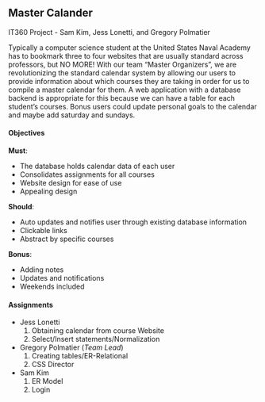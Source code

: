 ## Master Calander
IT360 Project - Sam Kim, Jess Lonetti, and Gregory Polmatier

Typically a computer science student at the United States Naval Academy has to bookmark three to four websites that are usually standard across professors, but NO MORE! With our team “Master Organizers”, we are revolutionizing the standard calendar system by allowing our users to provide information about which courses they are taking in order for us to compile a master calendar for them. A web application with a database backend is appropriate for this because we can have a table for each student’s courses. Bonus users could update personal goals to the calendar and maybe add saturday and sundays. 

#### Objectives

**Must**:
* The database holds calendar data of each user 
* Consolidates assignments for all courses
* Website design for ease of use
* Appealing design

**Should**:
* Auto updates and notifies user through existing database information
* Clickable links 
* Abstract by specific courses 

**Bonus**:
* Adding notes
* Updates and notifications
* Weekends included

#### Assignments
* Jess Lonetti
    1. Obtaining calendar from course Website
    2. Select/Insert statements/Normalization
* Gregory Polmatier (_Team Lead_)
    1. Creating tables/ER-Relational
    2. CSS Director
* Sam Kim
    1. ER Model 
    2. Login 




